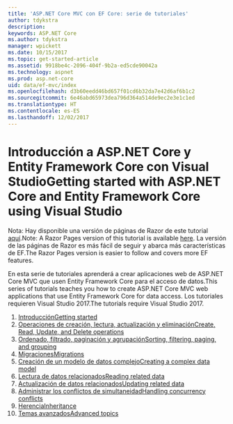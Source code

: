```yaml
---
title: 'ASP.NET Core MVC con EF Core: serie de tutoriales'
author: tdykstra
description: 
keywords: ASP.NET Core
ms.author: tdykstra
manager: wpickett
ms.date: 10/15/2017
ms.topic: get-started-article
ms.assetid: 9918be4c-2096-404f-9b2a-ed5cde90042a
ms.technology: aspnet
ms.prod: asp.net-core
uid: data/ef-mvc/index
ms.openlocfilehash: d3b60eedd46bd657f01cd6b32da7e42d6af6b1c2
ms.sourcegitcommit: 6e46abd65973dea796d364a514de9ec2e3e1c1ed
ms.translationtype: HT
ms.contentlocale: es-ES
ms.lasthandoff: 12/02/2017
---
```

# <a name="getting-started-with-aspnet-core-and-entity-framework-core-using-visual-studio"></a><span data-ttu-id="787e8-103">Introducción a ASP.NET Core y Entity Framework Core con Visual Studio</span><span class="sxs-lookup"><span data-stu-id="787e8-103">Getting started with ASP.NET Core and Entity Framework Core using Visual Studio</span></span>

<span data-ttu-id="787e8-104">Nota: Hay disponible una versión de páginas de Razor de este tutorial [aquí](xref:data/ef-rp/intro).</span><span class="sxs-lookup"><span data-stu-id="787e8-104">Note: A Razor Pages version of this tutorial is available [here](xref:data/ef-rp/intro).</span></span> <span data-ttu-id="787e8-105">La versión de las páginas de Razor es más fácil de seguir y abarca más características de EF.</span><span class="sxs-lookup"><span data-stu-id="787e8-105">The Razor Pages version is easier to follow and covers more EF features.</span></span>

<span data-ttu-id="787e8-106">En esta serie de tutoriales aprenderá a crear aplicaciones web de ASP.NET Core MVC que usen Entity Framework Core para el acceso de datos.</span><span class="sxs-lookup"><span data-stu-id="787e8-106">This series of tutorials teaches you how to create ASP.NET Core MVC web applications that use Entity Framework Core for data access.</span></span> <span data-ttu-id="787e8-107">Los tutoriales requieren Visual Studio 2017.</span><span class="sxs-lookup"><span data-stu-id="787e8-107">The tutorials require Visual Studio 2017.</span></span>

1. [<span data-ttu-id="787e8-108">Introducción</span><span class="sxs-lookup"><span data-stu-id="787e8-108">Getting started</span></span>](intro.md)
2. [<span data-ttu-id="787e8-109">Operaciones de creación, lectura, actualización y eliminación</span><span class="sxs-lookup"><span data-stu-id="787e8-109">Create, Read, Update, and Delete operations</span></span>](crud.md)
3. [<span data-ttu-id="787e8-110">Ordenado, filtrado, paginación y agrupación</span><span class="sxs-lookup"><span data-stu-id="787e8-110">Sorting, filtering, paging, and grouping</span></span>](sort-filter-page.md)
4. [<span data-ttu-id="787e8-111">Migraciones</span><span class="sxs-lookup"><span data-stu-id="787e8-111">Migrations</span></span>](migrations.md)
5. [<span data-ttu-id="787e8-112">Creación de un modelo de datos complejo</span><span class="sxs-lookup"><span data-stu-id="787e8-112">Creating a complex data model</span></span>](complex-data-model.md)
6. [<span data-ttu-id="787e8-113">Lectura de datos relacionados</span><span class="sxs-lookup"><span data-stu-id="787e8-113">Reading related data</span></span>](read-related-data.md)
7. [<span data-ttu-id="787e8-114">Actualización de datos relacionados</span><span class="sxs-lookup"><span data-stu-id="787e8-114">Updating related data</span></span>](update-related-data.md)
8. [<span data-ttu-id="787e8-115">Administrar los conflictos de simultaneidad</span><span class="sxs-lookup"><span data-stu-id="787e8-115">Handling concurrency conflicts</span></span>](concurrency.md)
9. [<span data-ttu-id="787e8-116">Herencia</span><span class="sxs-lookup"><span data-stu-id="787e8-116">Inheritance</span></span>](inheritance.md)
10. [<span data-ttu-id="787e8-117">Temas avanzados</span><span class="sxs-lookup"><span data-stu-id="787e8-117">Advanced topics</span></span>](advanced.md)
